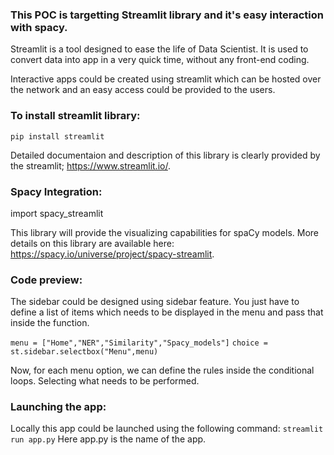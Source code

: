 ### This POC is targetting Streamlit library and it's easy interaction with spacy.

Streamlit is a tool designed to ease the life of Data Scientist. It is used to convert data into app in a very quick time, without any front-end coding.

Interactive apps could be created using streamlit which can be hosted over the network and an easy access could be provided to the users.

### To install streamlit library:
` pip install streamlit `

Detailed documentaion and description of this library is clearly provided by the streamlit; https://www.streamlit.io/.

### Spacy Integration:
import spacy_streamlit

This library will provide the visualizing capabilities for spaCy models.
More details on this library are available here: https://spacy.io/universe/project/spacy-streamlit. 

### Code preview:
The sidebar could be designed using sidebar feature.
You just have to define a list of items which needs to be displayed in the menu and pass that inside the function.

` menu = ["Home","NER","Similarity","Spacy_models"] `
` choice = st.sidebar.selectbox("Menu",menu) `

Now, for each menu option, we can define the rules inside the conditional loops. Selecting what needs to be performed.

### Launching the app:
Locally this app could be launched using the following command:
` streamlit run app.py `
Here app.py is the name of the app.
